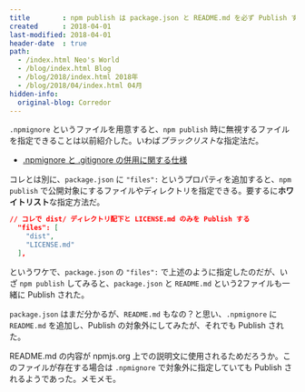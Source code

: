 ```yaml
---
title        : npm publish は package.json と README.md を必ず Publish する
created      : 2018-04-01
last-modified: 2018-04-01
header-date  : true
path:
  - /index.html Neo's World
  - /blog/index.html Blog
  - /blog/2018/index.html 2018年
  - /blog/2018/04/index.html 04月
hidden-info:
  original-blog: Corredor
---
```


`.npmignore` というファイルを用意すると、`npm publish` 時に無視するファイルを指定できることは以前紹介した。いわば*ブラックリスト*な指定法だ。

- [.npmignore と .gitignore の併用に関する仕様](/blog/2018/01/05-01.html)

コレとは別に、`package.json` に `"files":` というプロパティを追加すると、`npm publish` で公開対象にするファイルやディレクトリを指定できる。要するに**ホワイトリスト**な指定方法だ。

```json
// コレで dist/ ディレクトリ配下と LICENSE.md のみを Publish する
  "files": [
    "dist",
    "LICENSE.md"
  ],
```

というワケで、`package.json` の `"files":` で上述のように指定したのだが、いざ `npm publish` してみると、`package.json` と `README.md` という2ファイルも一緒に Publish された。

`package.json` はまだ分かるが、`README.md` もなの？と思い、`.npmignore` に `README.md` を追加し、Publish の対象外にしてみたが、それでも Publish された。

README.md の内容が npmjs.org 上での説明文に使用されるためだろうか。このファイルが存在する場合は `.npmignore` で対象外に指定していても Publish されるようであった。メモメモ。
